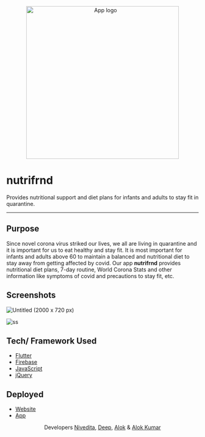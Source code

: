 <p align="center">
  <img style="border-width: 0" width="400" height="400" src="https://user-images.githubusercontent.com/53803245/109621486-08865e80-7b61-11eb-8546-746c1c794b53.png" alt=" App logo">
</p>

# nutrifrnd

Provides nutritional support and diet plans for infants and adults to stay fit in quarantine.

---

## Purpose
Since novel corona virus striked our lives, we all are living in quarantine and it is important for us to eat healthy and stay fit. It is most important for infants and adults above 60 to maintain a balanced and nutritional diet to stay away from getting affected by covid. Our app **nutrifrnd** provides nutritional diet plans, 7-day routine, World Corona Stats and other information like symptoms of covid and precautions to stay fit, etc.

## Screenshots
![Untitled (2000 x 720 px)](https://user-images.githubusercontent.com/56059682/150101170-cce82c71-0f03-40da-b412-c13b5c0b8d4c.jpg)

![ss](https://user-images.githubusercontent.com/53803245/109620579-0cfe4780-7b60-11eb-9e8d-a88a70cb71ae.jpg)

## Tech/ Framework Used
- [Flutter](https://flutter.dev/)
- [Firebase](https://firebase.google.com/)
- [JavaScript](https://www.javascript.com/)
- [jQuery](https://jquery.com/)

## Deployed
- [Website](https://organicoders.github.io/nutrifrnd-website/)
- [App](https://github.com/organicoders/nutrifrnd-app)

<p align="center">Developers <a href="https://github.com/Nivedita-coder">Nivedita</a>, <a href="https://github.com/deepdhar">Deep</a>, <a href="https://github.com/alokkumax">Alok</a> & <a href="https://github.com/ALOKARYAN51">Alok Kumar</a></p>
